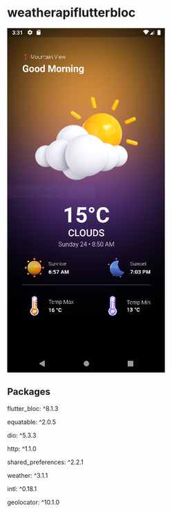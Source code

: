 # weatherapiflutterbloc

![weather](weather.PNG)

## Packages
  flutter_bloc: ^8.1.3
  
  equatable: ^2.0.5
  
  dio: ^5.3.3
  
  http: ^1.1.0
  
  shared_preferences: ^2.2.1
  
  weather: ^3.1.1
  
  intl: ^0.18.1
  
  geolocator: ^10.1.0
  

